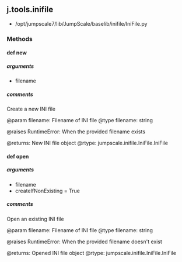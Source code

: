## j.tools.inifile

- /opt/jumpscale7/lib/JumpScale/baselib/inifile/IniFile.py

### Methods

#### def new 
##### arguments

- filename

##### comments

Create a new INI file

@param filename: Filename of INI file
@type filename: string

@raises RuntimeError: When the provided filename exists

@returns: New INI file object
@rtype: jumpscale.inifile.IniFile.IniFile

#### def open 
##### arguments

- filename
- createIfNonExisting = True

##### comments

Open an existing INI file

@param filename: Filename of INI file
@type filename: string

@raises RuntimeError: When the provided filename doesn't exist

@returns: Opened INI file object
@rtype: jumpscale.inifile.IniFile.IniFile

